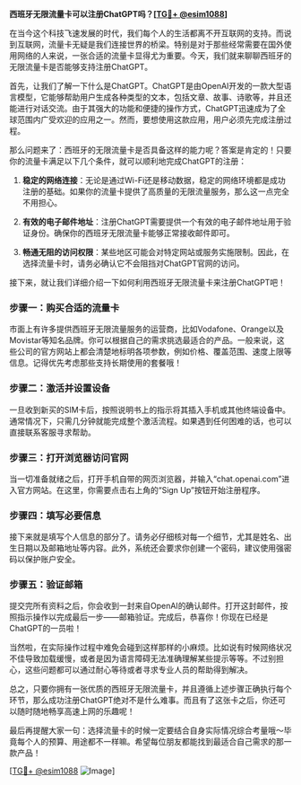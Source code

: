 **西班牙无限流量卡可以注册ChatGPT吗？[[TG💪+ @esim1088](https://t.me/s/esim1088)]**

在当今这个科技飞速发展的时代，我们每个人的生活都离不开互联网的支持。而说到互联网，流量卡无疑是我们连接世界的桥梁。特别是对于那些经常需要在国外使用网络的人来说，一张合适的流量卡显得尤为重要。今天，我们就来聊聊西班牙的无限流量卡是否能够支持注册ChatGPT。

首先，让我们了解一下什么是ChatGPT。ChatGPT是由OpenAI开发的一款大型语言模型，它能够帮助用户生成各种类型的文本，包括文章、故事、诗歌等，并且还能进行对话交流。由于其强大的功能和便捷的操作方式，ChatGPT迅速成为了全球范围内广受欢迎的应用之一。然而，要想使用这款应用，用户必须先完成注册过程。

那么问题来了：西班牙的无限流量卡是否具备这样的能力呢？答案是肯定的！只要你的流量卡满足以下几个条件，就可以顺利地完成ChatGPT的注册：

1. **稳定的网络连接**：无论是通过Wi-Fi还是移动数据，稳定的网络环境都是成功注册的基础。如果你的流量卡提供了高质量的无限流量服务，那么这一点完全不用担心。

2. **有效的电子邮件地址**：注册ChatGPT需要提供一个有效的电子邮件地址用于验证身份。确保你的西班牙无限流量卡能够正常接收邮件即可。

3. **畅通无阻的访问权限**：某些地区可能会对特定网站或服务实施限制。因此，在选择流量卡时，请务必确认它不会阻挡对ChatGPT官网的访问。

接下来，就让我们详细介绍一下如何利用西班牙无限流量卡来注册ChatGPT吧！

### 步骤一：购买合适的流量卡

市面上有许多提供西班牙无限流量服务的运营商，比如Vodafone、Orange以及Movistar等知名品牌。你可以根据自己的需求挑选最适合的产品。一般来说，这些公司的官方网站上都会清楚地标明各项参数，例如价格、覆盖范围、速度上限等信息。记得优先考虑那些支持长期使用的套餐哦！

### 步骤二：激活并设置设备

一旦收到新买的SIM卡后，按照说明书上的指示将其插入手机或其他终端设备中。通常情况下，只需几分钟就能完成整个激活流程。如果遇到任何困难的话，也可以直接联系客服寻求帮助。

### 步骤三：打开浏览器访问官网

当一切准备就绪之后，打开手机自带的网页浏览器，并输入“chat.openai.com”进入官方网站。在这里，你需要点击右上角的“Sign Up”按钮开始注册程序。

### 步骤四：填写必要信息

接下来就是填写个人信息的部分了。请务必仔细核对每一个细节，尤其是姓名、出生日期以及邮箱地址等内容。此外，系统还会要求你创建一个密码，建议使用强密码以保护账户安全。

### 步骤五：验证邮箱

提交完所有资料之后，你会收到一封来自OpenAI的确认邮件。打开这封邮件，按照指示操作以完成最后一步——邮箱验证。完成后，恭喜你！你现在已经是ChatGPT的一员啦！

当然啦，在实际操作过程中难免会碰到这样那样的小麻烦。比如说有时候网络状况不佳导致加载缓慢，或者是因为语言障碍无法准确理解某些提示等等。不过别担心，这些问题都可以通过耐心等待或者寻求专业人员的帮助得到解决。

总之，只要你拥有一张优质的西班牙无限流量卡，并且遵循上述步骤正确执行每个环节，那么成功注册ChatGPT绝对不是什么难事。而且有了这张卡之后，你还可以随时随地畅享高速上网的乐趣呢！

最后再提醒大家一句：选择流量卡的时候一定要结合自身实际情况综合考量哦～毕竟每个人的预算、用途都不一样嘛。希望每位朋友都能找到最适合自己需求的那一款产品！

[[TG💪+ @esim1088](https://t.me/s/esim1088) ![Image](https://i.postimg.cc/4NQfJmqS/Snipaste-2025-05-13-00-14-12.png)]